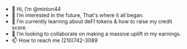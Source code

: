 - 👋 Hi, I’m @minion44
- 👀 I’m interested in the future, That's where it all began.
- 🌱 I’m currently learning about deFI tokens & how to raise my credit score.
- 💞️ I’m looking to collaborate on making a massive uplift in my earnings.
- 📫 How to reach me (210)742-3089

<!---
minion44/minion44 is a ✨ special ✨ repository because its `README.md` (this file) appears on your GitHub profile.
You can click the Preview link to take a look at your changes.
--->
